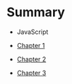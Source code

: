 # Summary

* JavaScript

* [Chapter 1](manuscript/01.txt)
* [Chapter 2](manuscript/02.md)
* [Chapter 3](manuscript/03.md)
